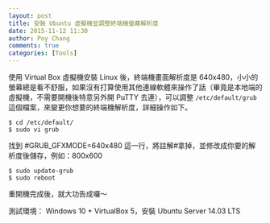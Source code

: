 ```yaml
---
layout: post
title: 安裝 Ubuntu 虛擬機並調整終端機螢幕解析度
date: 2015-11-12 11:30
author: Poy Chang
comments: true
categories: [Tools]
---
```


使用 Virtual Box 虛擬機安裝 Linux 後，終端機畫面解析度是 640x480，小小的螢幕總是看不舒服，如果沒有打算使用其他連線軟體來操作了話（畢竟是本地端的虛擬機，不需要開機後特意另外開 PuTTY 去連），可以調整 `/etc/default/grub` 這個檔案，來變更你想要的終端機解析度，詳細操作如下。

```
$ cd /etc/default/
$ sudo vi grub
```

找到 #GRUB_GFXMODE=640x480 這一行，將註解#拿掉，並修改成你要的解析度後儲存，例如：800x600

```
$ sudo update-grub
$ sudo reboot
```

重開機完成後，就大功告成囉～

測試環境： Windows 10 + VirtualBox 5，安裝 Ubuntu Server 14.03 LTS
